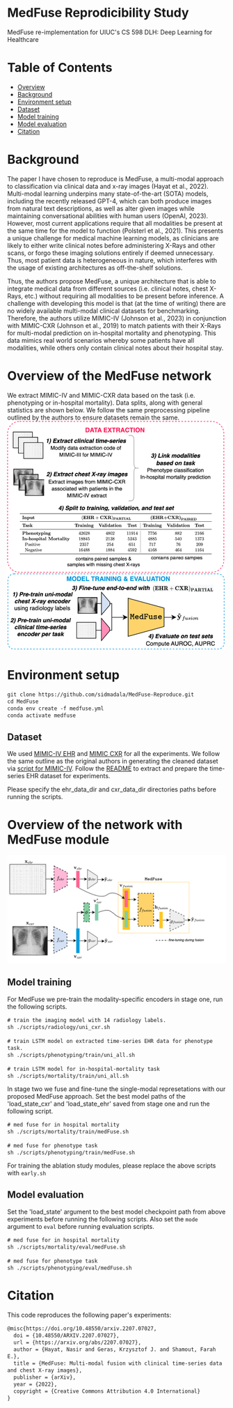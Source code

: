 MedFuse Reprodicibility Study
=================

MedFuse re-implementation for UIUC's CS 598 DLH: Deep Learning for Healthcare

Table of Contents
=================

<!--ts-->
  <!-- * [Background](#Background) -->
  * [Overview](#Overview)
  * [Background](#Background)
  * [Environment setup](#Environment-setup)
  * [Dataset](#Dataset)
  * [Model training](#Model-training)
  * [Model evaluation](#Model-evaluation)
  * [Citation](#Citation)
<!--te-->

Background
============
The paper I have chosen to reproduce is MedFuse, a multi-modal approach to classification via clinical data and x-ray images (Hayat et al., 2022). Multi-modal learning underpins many state-of-the-art (SOTA) models, including the recently released GPT-4, which can both produce images from natural text descriptions, as well as alter given images while maintaining conversational abilities with human users (OpenAI, 2023). However, most current applications require that all modalities be present at the same time for the model to function (̈Polsterl et al., 2021). This presents a unique challenge for medical machine learning models, as clinicians are likely to either write clinical notes before administering X-Rays and other scans, or forgo these imaging solutions entirely if deemed unnecessary. Thus, most patient data is heterogeneous in nature, which interferes with the usage of existing architectures as off-the-shelf solutions.

Thus, the authors propose MedFuse, a unique architecture that is able to integrate medical data from different sources (i.e. clinical notes, chest X-Rays, etc.) without requiring all modalities to be present before inference. A challenge with developing this model is that (at the time of writing) there are no widely available multi-modal clinical datasets for benchmarking. Therefore, the authors utilize MIMIC-IV (Johnson et al., 2023) in conjunction with MIMIC-CXR (Johnson et al., 2019) to match patients with their X-Rays for multi-modal prediction on in-hospital mortality and phenotyping. This data mimics real world scenarios whereby some patients have all modalities, while others only contain clinical notes about their hospital stay.


Overview of the MedFuse network
====================================

We extract MIMIC-IV and MIMIC-CXR data based on the task (i.e. phenotyping or in-hospital mortality). Data splits, along with general statistics are shown below. We follow the same preprocessing pipeline outlined by the authors to ensure datasets remain the same.
![](figures/overview_updated.png)


Environment setup
==================

```
git clone https://github.com/sidmadala/MedFuse-Reproduce.git
cd MedFuse
conda env create -f medfuse.yml
conda activate medfuse
```

Dataset
-------------


We used [MIMIC-IV EHR](https://physionet.org/content/mimiciv/1.0/) and [MIMIC CXR](https://physionet.org/content/mimic-cxr-jpg/2.0.0/) for all the experiments. We follow the same outline as the original authors in generating the cleaned dataset via [script for MIMIC-IV](mimic4extract/README.md). Follow the [README](mimic4extract/README.md) to extract and prepare the time-series EHR dataset for experiments.

Please specify the ehr_data_dir and cxr_data_dir directories paths before running the scripts.


Overview of the network with MedFuse module
====================================
![](figures/figure_arch.png)

Model training
-----------------

For MedFuse we pre-train the modality-specific encoders in stage one, run the following scripts.

```
# train the imaging model with 14 radiology labels.
sh ./scripts/radiology/uni_cxr.sh

# train LSTM model on extracted time-series EHR data for phenotype task.
sh ./scripts/phenotyping/train/uni_all.sh

# train LSTM model for in-hospital-mortality task
sh ./scripts/mortality/train/uni_all.sh
```

In stage two we fuse and fine-tune the single-modal represetations with our proposed MedFuse approach.
Set the best model paths of the 'load_state_cxr' and 'load_state_ehr' saved from stage one and run the following script.

```
# med fuse for in hospital mortality
sh ./scripts/mortality/train/medFuse.sh

# med fuse for phenotype task
sh ./scripts/phenotyping/train/medFuse.sh
```

For training the ablation study modules, please replace the above scripts with ```early.sh```


Model evaluation
------------------
Set the 'load_state' argument to the best model checkpoint path from above experiments before running the following scripts. Also set the ```mode``` argument to ```eval``` before running evaluation scripts.

```
# med fuse for in hospital mortality
sh ./scripts/mortality/eval/medFuse.sh

# med fuse for phenotype task
sh ./scripts/phenotyping/eval/medFuse.sh
```

Citation 
============

This code reproduces the following paper's experiments:

```
@misc{https://doi.org/10.48550/arxiv.2207.07027,
  doi = {10.48550/ARXIV.2207.07027},
  url = {https://arxiv.org/abs/2207.07027},
  author = {Hayat, Nasir and Geras, Krzysztof J. and Shamout, Farah E.},
  title = {MedFuse: Multi-modal fusion with clinical time-series data and chest X-ray images},
  publisher = {arXiv},
  year = {2022},
  copyright = {Creative Commons Attribution 4.0 International}
}
```